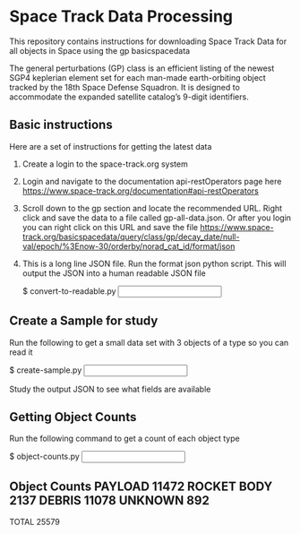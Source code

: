 # Space Track Data Processing
This repository contains instructions for downloading Space Track Data for all objects in Space using the gp basicspacedata

The general perturbations (GP) class is an efficient listing of the newest SGP4 keplerian element set for each man-made earth-orbiting object tracked by the 18th Space Defense Squadron. It is designed to accommodate the expanded satellite catalog’s 9-digit identifiers. 

## Basic instructions
Here are a set of instructions for getting the latest data

1. Create a login to the space-track.org system
2. Login and navigate to the documentation api-restOperators page here https://www.space-track.org/documentation#api-restOperators
3. Scroll down to the gp section and locate the recommended URL. Right click and save the data to a file called gp-all-data.json. Or after you login you can right click on this URL and save the file https://www.space-track.org/basicspacedata/query/class/gp/decay_date/null-val/epoch/%3Enow-30/orderby/norad_cat_id/format/json
4. This is a long line JSON file. Run the format json python script. This will output the JSON into a human readable JSON file 

   $ convert-to-readable.py <INPUT JSON> <OUTPUT JSON>

## Create a Sample for study

Run the following to get a small data set with 3 objects of a type so you can read it

   $ create-sample.py <INPUT JSON> <SAMPLE OUTPUT JSON>

Study the output JSON to see what fields are available

## Getting Object Counts

Run the following command to get a count of each object type

   $ object-counts.py <INPUT JSON>

  Object Counts
  PAYLOAD          11472
  ROCKET BODY      2137
  DEBRIS           11078
  UNKNOWN          892
  ----------------------
  TOTAL            25579


